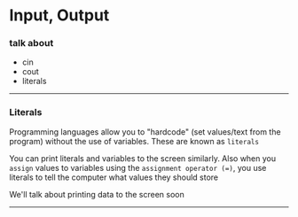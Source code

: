 # Input, Output

### talk about
- cin
- cout
- literals
---
### Literals
Programming languages allow you to "hardcode" (set values/text from
the program) without the use of variables. These are known as `literals`

You can print literals and variables to the screen similarly. Also
when you `assign` values to variables using the `assignment operator (=)`,
you use literals to tell the computer what values they should store

We'll talk about printing data to the screen soon

---
